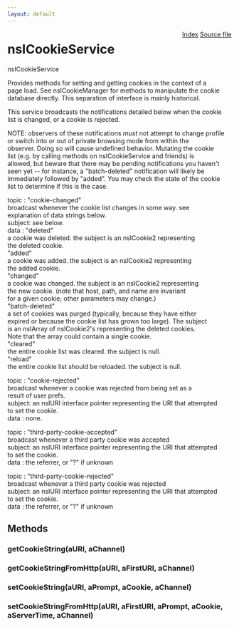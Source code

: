 ```yaml
---
layout: default
---
```

<div class='links' style='float:right'><a href="../index.html">Index</a>
<a href="http://dxr.mozilla.org/mozilla-central/source/netwerk/cookie/nsICookieService.idl">Source file</a>
</div>

# nsICookieService #
  
nsICookieService  
  
Provides methods for setting and getting cookies in the context of a  
page load.  See nsICookieManager for methods to manipulate the cookie  
database directly.  This separation of interface is mainly historical.  
  
This service broadcasts the notifications detailed below when the cookie  
list is changed, or a cookie is rejected.  
  
NOTE: observers of these notifications *must* not attempt to change profile  
      or switch into or out of private browsing mode from within the  
      observer. Doing so will cause undefined behavior. Mutating the cookie  
      list (e.g. by calling methods on nsICookieService and friends) is  
      allowed, but beware that there may be pending notifications you haven't  
      seen yet -- for instance, a "batch-deleted" notification will likely be  
      immediately followed by "added". You may check the state of the cookie  
      list to determine if this is the case.  
  
topic  : "cookie-changed"  
         broadcast whenever the cookie list changes in some way. see  
         explanation of data strings below.  
subject: see below.  
data   : "deleted"  
         a cookie was deleted. the subject is an nsICookie2 representing  
         the deleted cookie.  
         "added"  
         a cookie was added. the subject is an nsICookie2 representing  
         the added cookie.  
         "changed"  
         a cookie was changed. the subject is an nsICookie2 representing  
         the new cookie. (note that host, path, and name are invariant  
         for a given cookie; other parameters may change.)  
         "batch-deleted"  
         a set of cookies was purged (typically, because they have either  
         expired or because the cookie list has grown too large). The subject  
         is an nsIArray of nsICookie2's representing the deleted cookies.  
         Note that the array could contain a single cookie.  
         "cleared"  
         the entire cookie list was cleared. the subject is null.  
         "reload"  
         the entire cookie list should be reloaded.  the subject is null.  
  
topic  : "cookie-rejected"  
         broadcast whenever a cookie was rejected from being set as a  
         result of user prefs.  
subject: an nsIURI interface pointer representing the URI that attempted  
         to set the cookie.  
data   : none.  
  
topic  : "third-party-cookie-accepted"  
          broadcast whenever a third party cookie was accepted  
subject:  an nsIURI interface pointer representing the URI that attempted  
          to set the cookie.  
data   :  the referrer, or "?" if unknown  
  
topic  : "third-party-cookie-rejected"  
          broadcast whenever a third party cookie was rejected  
subject:  an nsIURI interface pointer representing the URI that attempted  
          to set the cookie.  
data   :  the referrer, or "?" if unknown  
  

## Methods ##

### getCookieString(aURI, aChannel) ###

### getCookieStringFromHttp(aURI, aFirstURI, aChannel) ###

### setCookieString(aURI, aPrompt, aCookie, aChannel) ###

### setCookieStringFromHttp(aURI, aFirstURI, aPrompt, aCookie, aServerTime, aChannel) ###
